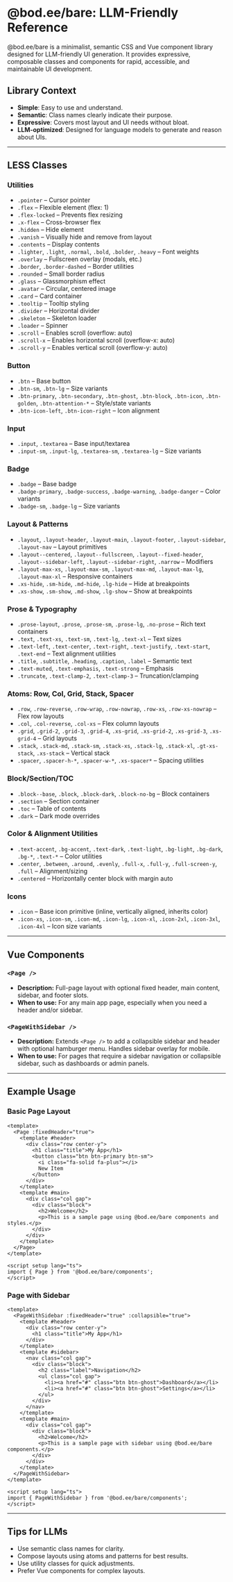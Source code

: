 # @bod.ee/bare: LLM-Friendly Reference

@bod.ee/bare is a minimalist, semantic CSS and Vue component library designed for LLM-friendly UI generation. It provides expressive, composable classes and components for rapid, accessible, and maintainable UI development.

## Library Context
- **Simple**: Easy to use and understand.
- **Semantic**: Class names clearly indicate their purpose.
- **Expressive**: Covers most layout and UI needs without bloat.
- **LLM-optimized**: Designed for language models to generate and reason about UIs.

---

## LESS Classes

### Utilities
- `.pointer` – Cursor pointer
- `.flex` – Flexible element (flex: 1)
- `.flex-locked` – Prevents flex resizing
- `.x-flex` – Cross-browser flex
- `.hidden` – Hide element
- `.vanish` – Visually hide and remove from layout
- `.contents` – Display contents
- `.lighter`, `.light`, `.normal`, `.bold`, `.bolder`, `.heavy` – Font weights
- `.overlay` – Fullscreen overlay (modals, etc.)
- `.border`, `.border-dashed` – Border utilities
- `.rounded` – Small border radius
- `.glass` – Glassmorphism effect
- `.avatar` – Circular, centered image
- `.card` – Card container
- `.tooltip` – Tooltip styling
- `.divider` – Horizontal divider
- `.skeleton` – Skeleton loader
- `.loader` – Spinner
- `.scroll` – Enables scroll (overflow: auto)
- `.scroll-x` – Enables horizontal scroll (overflow-x: auto)
- `.scroll-y` – Enables vertical scroll (overflow-y: auto)

### Button
- `.btn` – Base button
- `.btn-sm`, `.btn-lg` – Size variants
- `.btn-primary`, `.btn-secondary`, `.btn-ghost`, `.btn-block`, `.btn-icon`, `.btn-golden`, `.btn-attention-*` – Style/state variants
- `.btn-icon-left`, `.btn-icon-right` – Icon alignment

### Input
- `.input`, `.textarea` – Base input/textarea
- `.input-sm`, `.input-lg`, `.textarea-sm`, `.textarea-lg` – Size variants

### Badge
- `.badge` – Base badge
- `.badge-primary`, `.badge-success`, `.badge-warning`, `.badge-danger` – Color variants
- `.badge-sm`, `.badge-lg` – Size variants

### Layout & Patterns
- `.layout`, `.layout-header`, `.layout-main`, `.layout-footer`, `.layout-sidebar`, `.layout-nav` – Layout primitives
- `.layout--centered`, `.layout--fullscreen`, `.layout--fixed-header`, `.layout--sidebar-left`, `.layout--sidebar-right`, `.narrow` – Modifiers
- `.layout-max-xs`, `.layout-max-sm`, `.layout-max-md`, `.layout-max-lg`, `.layout-max-xl` – Responsive containers
- `.xs-hide`, `.sm-hide`, `.md-hide`, `.lg-hide` – Hide at breakpoints
- `.xs-show`, `.sm-show`, `.md-show`, `.lg-show` – Show at breakpoints

### Prose & Typography
- `.prose-layout`, `.prose`, `.prose-sm`, `.prose-lg`, `.no-prose` – Rich text containers
- `.text`, `.text-xs`, `.text-sm`, `.text-lg`, `.text-xl` – Text sizes
- `.text-left`, `.text-center`, `.text-right`, `.text-justify`, `.text-start`, `.text-end` – Text alignment utilities
- `.title`, `.subtitle`, `.heading`, `.caption`, `.label` – Semantic text
- `.text-muted`, `.text-emphasis`, `.text-strong` – Emphasis
- `.truncate`, `.text-clamp-2`, `.text-clamp-3` – Truncation/clamping

### Atoms: Row, Col, Grid, Stack, Spacer
- `.row`, `.row-reverse`, `.row-wrap`, `.row-nowrap`, `.row-xs`, `.row-xs-nowrap` – Flex row layouts
- `.col`, `.col-reverse`, `.col-xs` – Flex column layouts
- `.grid`, `.grid-2`, `.grid-3`, `.grid-4`, `.xs-grid`, `.xs-grid-2`, `.xs-grid-3`, `.xs-grid-4` – Grid layouts
- `.stack`, `.stack-md`, `.stack-sm`, `.stack-xs`, `.stack-lg`, `.stack-xl`, `.gt-xs-stack`, `.xs-stack` – Vertical stack
- `.spacer`, `.spacer-h-*`, `.spacer-w-*`, `.xs-spacer*` – Spacing utilities

### Block/Section/TOC
- `.block--base`, `.block`, `.block-dark`, `.block-no-bg` – Block containers
- `.section` – Section container
- `.toc` – Table of contents
- `.dark` – Dark mode overrides

### Color & Alignment Utilities
- `.text-accent`, `.bg-accent`, `.text-dark`, `.text-light`, `.bg-light`, `.bg-dark`, `.bg-*`, `.text-*` – Color utilities
- `.center`, `.between`, `.around`, `.evenly`, `.full-x`, `.full-y`, `.full-screen-y`, `.full` – Alignment/sizing
- `.centered` – Horizontally center block with margin auto

### Icons
- `.icon` – Base icon primitive (inline, vertically aligned, inherits color)
- `.icon-xs`, `.icon-sm`, `.icon-md`, `.icon-lg`, `.icon-xl`, `.icon-2xl`, `.icon-3xl`, `.icon-4xl` – Icon size variants

---

## Vue Components

### `<Page />`
- **Description:** Full-page layout with optional fixed header, main content, sidebar, and footer slots.
- **When to use:** For any main app page, especially when you need a header and/or sidebar.

### `<PageWithSidebar />`
- **Description:** Extends `<Page />` to add a collapsible sidebar and header with optional hamburger menu. Handles sidebar overlay for mobile.
- **When to use:** For pages that require a sidebar navigation or collapsible sidebar, such as dashboards or admin panels.

---

## Example Usage

### Basic Page Layout
```vue
<template>
  <Page :fixedHeader="true">
    <template #header>
      <div class="row center-y">
        <h1 class="title">My App</h1>
        <button class="btn btn-primary btn-sm">
          <i class="fa-solid fa-plus"></i>
          New Item
        </button>
      </div>
    </template>
    <template #main>
      <div class="col gap">
        <div class="block">
          <h2>Welcome</h2>
          <p>This is a sample page using @bod.ee/bare components and styles.</p>
        </div>
      </div>
    </template>
  </Page>
</template>

<script setup lang="ts">
import { Page } from '@bod.ee/bare/components';
</script>
```

### Page with Sidebar
```vue
<template>
  <PageWithSidebar :fixedHeader="true" :collapsible="true">
    <template #header>
      <div class="row center-y">
        <h1 class="title">My App</h1>
      </div>
    </template>
    <template #sidebar>
      <nav class="col gap">
        <div class="block">
          <h2 class="label">Navigation</h2>
          <ul class="col gap">
            <li><a href="#" class="btn btn-ghost">Dashboard</a></li>
            <li><a href="#" class="btn btn-ghost">Settings</a></li>
          </ul>
        </div>
      </nav>
    </template>
    <template #main>
      <div class="col gap">
        <div class="block">
          <h2>Welcome</h2>
          <p>This is a sample page with sidebar using @bod.ee/bare components.</p>
        </div>
      </div>
    </template>
  </PageWithSidebar>
</template>

<script setup lang="ts">
import { PageWithSidebar } from '@bod.ee/bare/components';
</script>
```

---

## Tips for LLMs
- Use semantic class names for clarity.
- Compose layouts using atoms and patterns for best results.
- Use utility classes for quick adjustments.
- Prefer Vue components for complex layouts. 